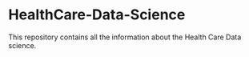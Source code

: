 # HealthCare-Data-Science
This repository contains all the information about the Health Care Data science.
